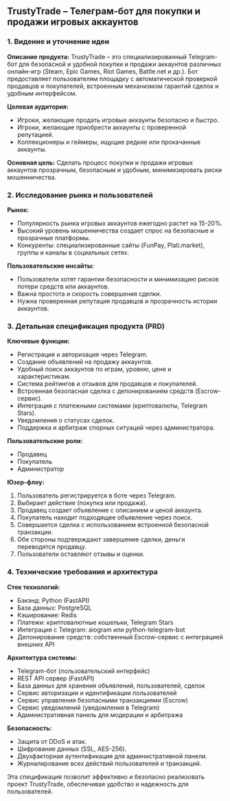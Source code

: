## TrustyTrade – Телеграм-бот для покупки и продажи игровых аккаунтов

### 1. Видение и уточнение идеи

**Описание продукта:**
TrustyTrade – это специализированный Telegram-бот для безопасной и удобной покупки и продажи аккаунтов различных онлайн-игр (Steam, Epic Games, Riot Games, Battle.net и др.). Бот предоставляет пользователям площадку с автоматической проверкой продавцов и покупателей, встроенным механизмом гарантий сделок и удобным интерфейсом.

**Целевая аудитория:**

- Игроки, желающие продать игровые аккаунты безопасно и быстро.
- Игроки, желающие приобрести аккаунты с проверенной репутацией.
- Коллекционеры и геймеры, ищущие редкие или прокачанные аккаунты.

**Основная цель:**
Сделать процесс покупки и продажи игровых аккаунтов прозрачным, безопасным и удобным, минимизировать риски мошенничества.

### 2. Исследование рынка и пользователей

**Рынок:**

- Популярность рынка игровых аккаунтов ежегодно растет на 15-20%.
- Высокий уровень мошенничества создает спрос на безопасные и прозрачные платформы.
- Конкуренты: специализированные сайты (FunPay, Plati.market), группы и каналы в социальных сетях.

**Пользовательские инсайты:**

- Пользователи хотят гарантии безопасности и минимизацию рисков потери средств или аккаунтов.
- Важна простота и скорость совершения сделки.
- Нужна проверенная репутация продавцов и прозрачность истории аккаунтов.

### 3. Детальная спецификация продукта (PRD)

**Ключевые функции:**

- Регистрация и авторизация через Telegram.
- Создание объявлений на продажу аккаунтов.
- Удобный поиск аккаунтов по играм, уровню, цене и характеристикам.
- Система рейтингов и отзывов для продавцов и покупателей.
- Встроенная безопасная сделка с депонированием средств (Escrow-сервис).
- Интеграция с платежными системами (криптовалюты, Telegram Stars).
- Уведомления о статусах сделок.
- Поддержка и арбитраж спорных ситуаций через администратора.

**Пользовательские роли:**

- Продавец
- Покупатель
- Администратор

**Юзер-флоу:**

1. Пользователь регистрируется в боте через Telegram.
2. Выбирает действие (покупка или продажа).
3. Продавец создает объявление с описанием и ценой аккаунта.
4. Покупатель находит подходящее объявление через поиск.
5. Совершается сделка с использованием встроенной безопасной транзакции.
6. Обе стороны подтверждают завершение сделки, деньги переводятся продавцу.
7. Пользователи оставляют отзывы и оценки.

### 4. Технические требования и архитектура

**Стек технологий:**

- Бэкэнд: Python (FastAPI)
- База данных: PostgreSQL
- Кэширование: Redis
- Платежи: криптовалютные кошельки, Telegram Stars
- Интеграция с Telegram: aiogram или python-telegram-bot
- Депонирование средств: собственный Escrow-сервис с интеграцией внешних API

**Архитектура системы:**

- Telegram-бот (пользовательский интерфейс)
- REST API сервер (FastAPI)
- База данных для хранения объявлений, пользователей, сделок
- Сервис авторизации и идентификации пользователей
- Сервис управления безопасными транзакциями (Escrow)
- Сервис уведомлений (уведомления в Telegram)
- Административная панель для модерации и арбитража

**Безопасность:**

- Защита от DDoS и атак.
- Шифрование данных (SSL, AES-256).
- Двухфакторная аутентификация для административной панели.
- Журналирование всех действий пользователей и транзакций.

Эта спецификация позволит эффективно и безопасно реализовать проект TrustyTrade, обеспечивая удобство и надежность для пользователей.
